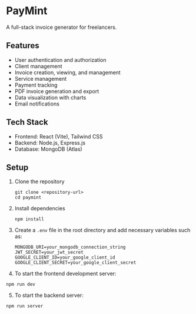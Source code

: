 # PayMint

A full-stack invoice generator for freelancers.

## Features

- User authentication and authorization
- Client management
- Invoice creation, viewing, and management
- Service management
- Payment tracking
- PDF invoice generation and export
- Data visualization with charts
- Email notifications

## Tech Stack

- Frontend: React (Vite), Tailwind CSS
- Backend: Node.js, Express.js
- Database: MongoDB (Atlas)

## Setup

1. Clone the repository
   ```
   git clone <repository-url>
   cd paymint
   ```
2. Install dependencies
   ```
   npm install
   ```
3. Create a `.env` file in the root directory and add necessary variables such as:
   ```
   MONGODB_URI=your_mongodb_connection_string
   JWT_SECRET=your_jwt_secret
   GOOGLE_CLIENT_ID=your_google_client_id
   GOOGLE_CLIENT_SECRET=your_google_client_secret
   ```
4. To start the frontend development server:
  ```
  npm run dev
  ```
5. To start the backend server:
  ```
  npm run server
  ```
